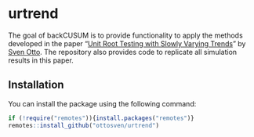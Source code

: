 # urtrend

The goal of backCUSUM is to provide functionality to apply the methods
developed in the paper “[Unit Root Testing with Slowly Varying Trends](https://arxiv.org/abs/2003.04066)” by [Sven
Otto](https://www.svenotto.com). 
The repository also provides code to replicate all simulation results in
this paper.

## Installation

You can install the package using the following command:

``` r
if (!require("remotes")){install.packages("remotes")}
remotes::install_github("ottosven/urtrend")
```
